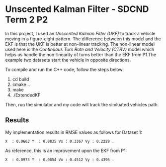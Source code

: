 # Unscented Kalman Filter - SDCND Term 2 P2

In this project, I used an *Unscented Kalman Filter (UKF)* to track a vehicle moving in a figure-eight pattern. The difference between this model and the EKF is that the UKF is better at non-linear tracking. The non-linear model used here is the *Continuous Turn Rate and Velocity (CTRV)* model which helps us handle the non-linearity of turns better than the EKF from P1.The example two datasets start the vehicle in opposite directions.

To compile and run the C++ code, follow the steps below:

1. cd build
2. cmake ..
3. make
4. ./ExtendedKF

Then, run the simulator and my code will track the simluated vehicles path.

## Results
My implementation results in RMSE values as follows for Dataset 1:

`
X  : 0.0663
Y  : 0.0835
Vx : 0.3367
Vy : 0.2229 .
`

As reference, this is an improvement upon the EKF from P1:

`
X  : 0.0973
Y  : 0.0854
Vx : 0.4512
Vy : 0.4396 .
`
